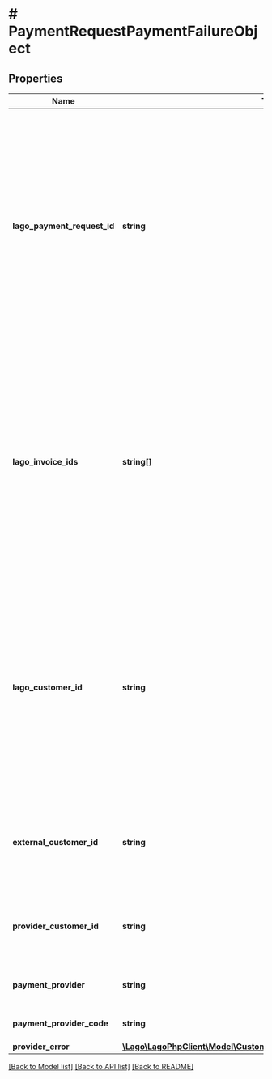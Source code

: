 # # PaymentRequestPaymentFailureObject

## Properties

Name | Type | Description | Notes
------------ | ------------- | ------------- | -------------
**lago_payment_request_id** | **string** | Unique identifier assigned to the payment request within the Lago application. This ID is exclusively created by Lago and serves as a unique identifier for the payment request record within the Lago system. |
**lago_invoice_ids** | **string[]** | List of unique identifiers assigned to the invoices within the Lago application. These IDs are exclusively created by Lago and serve as unique identifiers for the invoices records within the Lago system. |
**lago_customer_id** | **string** | Unique identifier assigned to the customer within the Lago application. This ID is exclusively created by Lago and serves as a unique identifier for the customer&#39;s record within the Lago system. |
**external_customer_id** | **string** | The customer external unique identifier (provided by your own application) |
**provider_customer_id** | **string** | Unique identifier of the customer within the payment provider | [optional]
**payment_provider** | **string** | The type of payment provider code |
**payment_provider_code** | **string** | Code of the payment provider | [optional]
**provider_error** | [**\Lago\LagoPhpClient\Model\CustomerIntegratrionErrorObjectProviderError**](CustomerIntegratrionErrorObjectProviderError.md) |  | [optional]

[[Back to Model list]](../../README.md#models) [[Back to API list]](../../README.md#endpoints) [[Back to README]](../../README.md)
